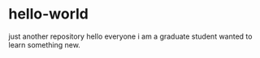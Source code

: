 # hello-world
just another repository
  hello everyone 
  i am a graduate student wanted to learn something new.
